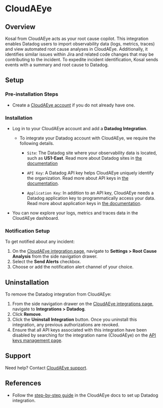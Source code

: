 # CloudAEye

## Overview

Kosal from CloudAEye acts as your root cause copilot. This integration enables Datadog users to import observability data (logs, metrics, traces) and view automated root cause analyses in CloudAEye. Additionally, it identifies similar issues within Jira and related code changes that may be contributing to the incident. To expedite incident identification, Kosal sends events with a summary and root cause to Datadog.

## Setup

### Pre-installation Steps

- Create a [CloudAEye account](https://docs.cloudaeye.com/user-guide/tasks/register.html) if you do not already have one. 


### Installation

- Log in to your CloudAEye account and add a **Datadog Integration**. 
  - To integrate your Datadog account with CloudAEye, we require the following details.

    - `Site`: The Datadog site where your observability data is located, such as **US1-East**. Read more about Datadog sites in [the documentation](https://docs.datadoghq.com/getting_started/site/#access-the-datadog-site)

    - `API Key`: A Datadog API key helps CloudAEye uniquely identify the organization. Read more about API keys in [the documentation](https://docs.datadoghq.com/account_management/api-app-keys/).

    - `Application Key`: In addition to an API key, CloudAEye needs a Datadog application key to programmatically access your data. Read more about application keys in [the documentation](https://docs.datadoghq.com/account_management/api-app-keys/).


- You can now explore your logs, metrics and traces data in the CloudAEye dashboard.

### Notification Setup

To get notified about any incident:
1. On the [CloudAEye integration page][1], navigate to **Settings > Root Cause Analysis** from the side navigation drawer. 
2. Select the **Send Alerts** checkbox.
3. Choose or add the notification alert channel of your choice.


## Uninstallation

To remove the Datadog integration from CloudAEye:
1. From the side navigation drawer on the [CloudAEye integrations page][1], navigate to **Integrations > Datadog**.
2. Click **Remove**.
3. Click the **Uninstall Integration** button. Once you uninstall this integration, any previous authorizations are revoked.
3. Ensure that all API keys associated with this integration have been disabled by searching for the integration name (CloudAEye) on the [API keys management page][3].



## Support

Need help? Contact [CloudAEye support](mailto:support@cloudaeye.com).


## References

- Follow the [step-by-step guide](https://docs.cloudaeye.com/user-guide/integrations/datadog.html) in the CloudAEye docs to set up Datadog integration. 


[1]: https://console.cloudaeye.com/integrations/datadog
[2]: https://app.datadoghq.com/organization-settings/oauth-applications
[3]: https://app.datadoghq.com/organization-settings/api-keys?filter=CloudAEye